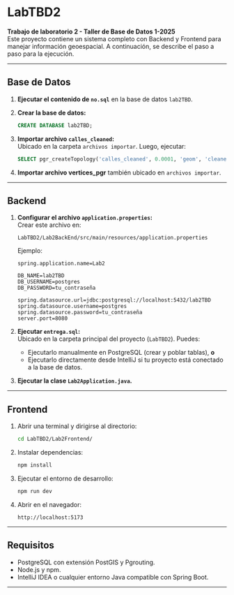 # LabTBD2

**Trabajo de laboratorio 2 - Taller de Base de Datos 1-2025**  
Este proyecto contiene un sistema completo con Backend y Frontend para manejar información geoespacial. A continuación, se describe el paso a paso para la ejecución.

---

## Base de Datos

1. **Ejecutar el contenido de `no.sql`** en la base de datos `lab2TBD`.

2. **Crear la base de datos:**

   ```sql
   CREATE DATABASE lab2TBD;
   ```

3. **Importar archivo `calles_cleaned`:**  
   Ubicado en la carpeta `archivos importar`. Luego, ejecutar:

   ```sql
   SELECT pgr_createTopology('calles_cleaned', 0.0001, 'geom', 'cleaned_street_id');
   ```

3. **Importar archivo vertices_pgr** también ubicado en `archivos importar`.


---

## Backend

1. **Configurar el archivo `application.properties`:**  
   Crear este archivo en:

   ```
   LabTBD2/Lab2BackEnd/src/main/resources/application.properties
   ```

   Ejemplo:

   ```properties
   spring.application.name=Lab2

   DB_NAME=lab2TBD
   DB_USERNAME=postgres
   DB_PASSWORD=tu_contraseña

   spring.datasource.url=jdbc:postgresql://localhost:5432/lab2TBD
   spring.datasource.username=postgres
   spring.datasource.password=tu_contraseña
   server.port=8080
   ```

2. **Ejecutar `entrega.sql`:**  
   Ubicado en la carpeta principal del proyecto (`LabTBD2`). Puedes:

   - Ejecutarlo manualmente en PostgreSQL (crear y poblar tablas), **o**
   - Ejecutarlo directamente desde IntelliJ si tu proyecto está conectado a la base de datos.

3. **Ejecutar la clase `Lab2Application.java`.**

---

## Frontend

1. Abrir una terminal y dirigirse al directorio:

   ```bash
   cd LabTBD2/Lab2Frontend/
   ```

2. Instalar dependencias:

   ```bash
   npm install
   ```

3. Ejecutar el entorno de desarrollo:

   ```bash
   npm run dev
   ```

4. Abrir en el navegador:

   ``` importar 
   http://localhost:5173
   ```

---

## Requisitos

- PostgreSQL con extensión PostGIS y Pgrouting.
- Node.js y npm.
- IntelliJ IDEA o cualquier entorno Java compatible con Spring Boot.

---
